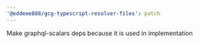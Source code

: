 ```yaml
---
'@eddeee888/gcg-typescript-resolver-files': patch
---
```


Make graphql-scalars deps because it is used in implementation
